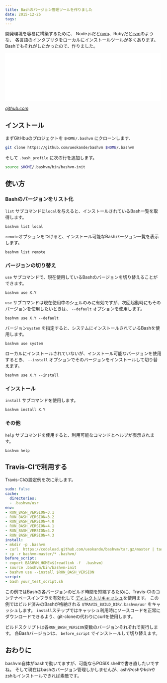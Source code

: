 ```yaml
---
title: Bashのバージョン管理ツールを作りました
date: 2015-12-25
tags: 
---
```


開発環境を容易に構築するために、
Node.jsだと[nvm](https://github.com/creationix/nvm)、Rubyだと[rvm](https://rvm.io/)のような、
各言語のインタプリタをローカルにインストールツールが多くあります。
Bashでもそれがしたかったので、作りました。

<iframe src="//hatenablog-parts.com/embed?url=https%3A%2F%2Fgithub.com%2Fueokande%2Fbashvm" title="ueokande/bashvm" class="embed-card embed-webcard" scrolling="no" frameborder="0" style="display: block; width: 100%; height: 155px; max-width: 500px; margin: 10px 0px;"></iframe>

<cite>[github.com](https://github.com/ueokande/bashvm)</cite>

## インストール

まずGitHbuのプロジェクトを `$HOME/.bashvm` にクローンします．

```sh
git clone https://github.com/ueokande/bashvm $HOME/.bashvm
```

そして `.bash_profile` に次の行を追加します。

```sh
source $HOME/.bashvm/bin/bashvm-init
```

## 使い方

### Bashのバージョンをリスト化

`list` サブコマンドに`local`を与えると、インストールされているBash一覧を取得します。

```
bashvm list local
```

`remote`オプションをつけると、インストール可能なBashバージョン一覧を表示します。

```
bashvm list remote
```

### バージョンの切り替え

`use` サブコマンドで、現在使用しているBashのバージョンを切り替えることができます。

```
bashvm use X.Y
```

`use` サブコマンドは現在使用中のシェルのみに有効ですが、次回起動時にもそのバージョンを使用したいときは、 `--default` オプションを使用します。

```
bashvm use X.Y --default
```

バージョン`system` を指定すると、システムにインストールされているBashを使用します。

```
bashvm use system
```

ローカルにインストールされていないが、インストール可能なバージョンを使用するとき、 `--install` オプションでそのバージョンをインストールして切り替えます。

```
bashvm use X.Y --install
```

### インストール

`install` サブコマンドを使用します。

```
bashvm install X.Y
```

### その他

`help` サブコマンドを使用すると、利用可能なコマンドとヘルプが表示されます。

```
bashvm help
```

## Travis-CIで利用する

Travis-CIの設定例を次に示します。

```yaml
sudo: false
cache:
  directories:
  - .bashvm/usr
env:
- RUN_BASH_VERSION=3.1
- RUN_BASH_VERSION=3.2
- RUN_BASH_VERSION=4.0
- RUN_BASH_VERSION=4.1
- RUN_BASH_VERSION=4.2
- RUN_BASH_VERSION=4.3
install:
- mkdir -p .bashvm
- curl  https://codeload.github.com/ueokande/bashvm/tar.gz/master | tar zx
- cp -r bashvm-master/* .bashvm/
before_script:
- export BASHVM_HOME=$(readlink -f  .bashvm)
- source .bashvm/bin/bashvm-init
- bashvm use --install $RUN_BASH_VERSION
script:
- bash your_test_script.sh
```

この例ではBashの各バージョンのビルド時間を短縮するために、Travis-CIのコンテナベースインフラを有効化して
[ディレクトリキャッシュ]([https://docs.travis-ci.com/user/caching/)を使用ます。
この例ではビルド済みのBashが格納される `$TRAVIS_BUILD_DIR/.bashvm/usr` をキャッシュします。
`install`ステップではキャッシュ利用時にソースコードを正常にダウンロードできるよう、git-cloneの代わりにcurlを使用します。

ビルドスクリプトは各`RUN_BASH_VERSION`変数のバージョンそれぞれで実行します。
各Bashバージョンは、 `before_script` でインストールして切り替えます。

## おわりに

bashvm自体がbashで動いてますが、可能ならPOSIX shellで書き直したいですね。
そして現在はbashのバージョン管理しかしませんが、ashやcshやkshやzshもインストールできれば素敵です。

